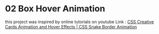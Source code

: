 # 02 Box Hover Animation

this project was inspired by online tutorials on youtube
Link : [CSS Creative Cards Animation and Hover Effects | CSS Snake Border Animation](https://www.youtube.com/watch?v=-Rv1dbvM1EY)

